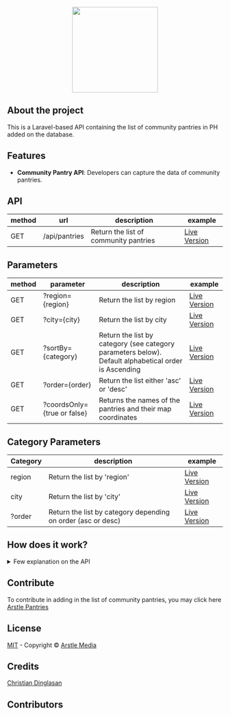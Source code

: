 <p align="center"><a href="https://arstlemedia.com" target="_blank"><img src="https://arstlemedia.com/wp-content/uploads/2021/04/arstle_logo_blue_2019.png" width="200"></a></p>

## About the project

This is a Laravel-based API containing the list of community pantries in PH added on the database.

## Features

- **Community Pantry API**: Developers can capture the data of community pantries.

## API

| method | url           | description | example |
| ------ | ------------- | ----------- | ------- |
| GET    | /api/pantries | Return the list of community pantries | [Live Version](https://arstle-pantries.herokuapp.com/api/pantries) |

## Parameters ##

| method | parameter     | description | example |
| ------ | ------------- | ----------- | ------- |
| GET    | ?region={region} | Return the list by region | [Live Version](https://arstle-pantries.herokuapp.com/api/pantries?region=National%20Capital%20Region) |
| GET    | ?city={city} | Return the list by city | [Live Version](https://arstle-pantries.herokuapp.com/api/pantries?city=Taguig) |
| GET    | ?sortBy={category} | Return the list by category (see category parameters below). Default alphabetical order is Ascending | [Live Version](https://arstle-pantries.herokuapp.com/api/pantries?sortBy=region) |
| GET    | ?order={order} | Return the list either 'asc' or 'desc' | [Live Version](https://arstle-pantries.herokuapp.com/api/pantries?order=desc) |
| GET    | ?coordsOnly={true or false} | Returns the names of the pantries and their map coordinates | [Live Version](https://arstle-pantries.herokuapp.com/api/pantries?coordsOnly=true) |

## Category Parameters

| Category | description | example |
| -------- | ----------- | ------- |
| region   | Return the list by 'region' | [Live Version](https://arstle-pantries.herokuapp.com/api/pantries?sortBy=region) |
| city   | Return the list by 'city' | [Live Version](https://arstle-pantries.herokuapp.com/api/pantries?sortBy=city) |
| ?order   | Return the list by category depending on order (asc or desc) | [Live Version](https://arstle-pantries.herokuapp.com/api/pantries?sortBy=city&order=desc) |

## How does it work?
<details>
    <summary>Few explanation on the API</summary><br/>
    - The API returns the result.
</details>

## Contribute
To contribute in adding in the list of community pantries, you may click here [Arstle Pantries](https://arstle-pantries.herokuapp.com/pantries)

## License
[MIT](https://opensource.org/licenses/MIT) - Copyright &copy; [Arstle Media](https://arstlemedia.com)

## Credits
[Christian Dinglasan](https://cmdinglasan.com)

## Contributors


